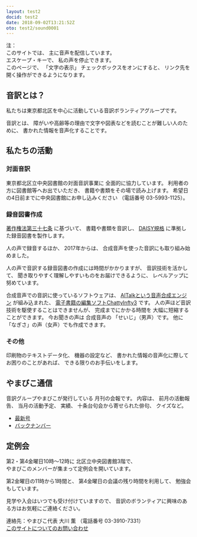 ```yaml
---
layout: test2
docid: test2
date: 2018-09-02T13:21:52Z
oto: test2/sound0001
---
```

   
<!--span data-dur="2.05" data-begin="0.000" id="mrii_0001">  </span>
<span data-dur="2.708" data-begin="2.050" id="xmri_0001">音訳グループ やまびこ</span>
<span data-dur="1.641" data-begin="4.758" id="xmri_0002">読み上げ時間：</span>
<span data-dur="3.261" data-begin="6.399" id="xmri_0003">約4分45秒</span-->

<span data-dur="1.392" data-begin="9.660" id="xmri_0004">注：</span>  
<span data-dur="1.505" data-begin="11.052" id="xmri_0005">このサイトでは、</span>
<span data-dur="3.797" data-begin="12.557" id="xmri_0006">主に音声を配信しています。</span>  
<span data-dur="1.66" data-begin="16.354" id="xmri_0007">エスケープ・キーで、</span>
<span data-dur="3.846" data-begin="18.014" id="xmri_0008">私の声を停止できます。</span>  
<span data-dur="1.396" data-begin="21.860" id="xmri_0009">このページで、</span>
<span data-dur="1.642" data-begin="23.256" id="xmri_000A">「文字の表示」</span>
<span data-dur="2.541" data-begin="24.898" id="xmri_000B">チェックボックスをオンにすると、</span>
<span data-dur="4.856" data-begin="27.439" id="xmri_000C">リンク先を開く操作ができるようになります。</span>

<!--span data-dur="3.087" data-begin="32.295" id="xmri_000D">注終わり。</span-->

## <span data-dur="2.967" data-begin="35.382" id="xmri_000E">音訳とは？</span>

<span data-dur="7.975" data-begin="38.349" id="xmri_000F">私たちは東京都北区を中心に活動している音訳ボランティアグループです。</span>

<span data-dur="1.436" data-begin="46.324" id="xmri_0010">音訳とは、</span>
<span data-dur="6.511" data-begin="47.760" id="xmri_0011">障がいや高齢等の理由で文字や図表などを読むことが難しい人のために、</span>
<span data-dur="5.13" data-begin="54.271" id="xmri_0012">書かれた情報を音声化することです。</span>

## <span data-dur="2.817" data-begin="59.401" id="xmri_0013">私たちの活動</span>

### <span data-dur="2.418" data-begin="62.218" id="xmri_0014">対面音訳</span>

<span data-dur="4.534" data-begin="64.636" id="xmri_0015">東京都北区立中央図書館の対面音訳事業に</span>
<span data-dur="4.013" data-begin="69.170" id="xmri_0016">全面的に協力しています。</span>
<span data-dur="3.628" data-begin="73.183" id="xmri_0017">利用者の方に図書館等へお出でいただき、</span>
<span data-dur="4.558" data-begin="76.811" id="xmri_0018">書籍や書類をその場で読み上げます。</span>
<span data-dur="4.613" data-begin="81.369" id="xmri_0019">希望日の4日前までに中央図書館にお申し込みください</span>
<span data-dur="1.627" data-begin="85.982" id="xmri_001A">（電話番号</span>
<span data-dur="5.177" data-begin="87.609" id="xmri_001B">03-5993-1125）。</span>

### <span data-dur="2.964" data-begin="92.786" id="xmri_001C">録音図書作成</span>

<span data-dur="2.857" data-begin="95.750" id="xmri_001D"><a href="http://elaws.e-gov.go.jp/search/elawsSearch/elaws_search/lsg0500/detail?lawId=345AC0000000048&openerCode=1" data-dur="1.782" data-begin="98.607" id="xmri_001E">著作権法第三十七条</a></span>
<span data-dur="1.601" data-begin="100.389" id="xmri_001F">に基づいて、</span>
<span data-dur="2.829" data-begin="101.990" id="xmri_0020">書籍や書類を音訳し、</span>
<span data-dur="1.612" data-begin="104.819" id="xmri_0021"><a href="http://www.dinf.ne.jp/doc/daisy/" data-dur="1.782" data-begin="106.431" id="xmri_0022">DAISY規格</a></span>
<span data-dur="4.998" data-begin="108.213" id="xmri_0023">に準拠した録音図書を製作します。</span>

<span data-dur="2.563" data-begin="113.211" id="xmri_0024">人の声で録音するほか、</span>
<span data-dur="2.268" data-begin="115.774" id="xmri_0025">2017年からは、</span>
<span data-dur="5.751" data-begin="118.042" id="xmri_0026">合成音声を使った音訳にも取り組み始めました。</span>

<span data-dur="5.76" data-begin="123.793" id="xmri_0027">人の声で音訳する録音図書の作成には時間がかかりますが、</span>
<span data-dur="2.212" data-begin="129.553" id="xmri_0028">音訳技術を活かして、</span>
<span data-dur="4.473" data-begin="131.765" id="xmri_0029">聞き取りやすく理解しやすいものをお届けできるように、</span>
<span data-dur="3.587" data-begin="136.238" id="xmri_002A">レベルアップに努めています。</span>

<span data-dur="4.311" data-begin="139.825" id="xmri_002B">合成音声での音訳に使っているソフトウェアは、</span>
<span data-dur="3.61" data-begin="144.136" id="xmri_002C"><a href="https://www.ai-j.jp/about/" data-dur="1.781" data-begin="147.746" id="xmri_002D">AITalkという音声合成エンジン</a></span>
<span data-dur="1.713" data-begin="149.527" id="xmri_002E">が組み込まれた、</span>
<span data-dur="4.304" data-begin="151.240" id="xmri_002F"><a href="http://www.sciaccess.net/jp/ChattyInfty/" data-dur="1.782" data-begin="155.544" id="xmri_0030">電子書籍の編集ソフトChattyInfty3</a></span>
<span data-dur="1.801" data-begin="157.326" id="xmri_0031">です。</span>
<span data-dur="4.565" data-begin="159.127" id="xmri_0032">人の声ほど音訳技術を駆使することはできませんが、</span>
<span data-dur="2.457" data-begin="163.692" id="xmri_0033">完成までにかかる時間を</span>
<span data-dur="3.675" data-begin="166.149" id="xmri_0034">大幅に短縮することができます。</span>
<span data-dur="1.858" data-begin="169.824" id="xmri_0035">今お聞きの声は</span>
<span data-dur="1.832" data-begin="171.682" id="xmri_0036">合成音声の</span>
<span data-dur="2.161" data-begin="173.514" id="xmri_0037">「せいじ」（男声）です。</span>
<span data-dur="1.059" data-begin="175.675" id="xmri_0038">他に</span>
<span data-dur="4.114" data-begin="176.734" id="xmri_0039">「なぎさ」の声（女声）でも作成できます。</span>

### <span data-dur="2.066" data-begin="180.848" id="xmri_003A">その他</span>

<span data-dur="2.549" data-begin="182.914" id="xmri_003B">印刷物のテキストデータ化、</span>
<span data-dur="1.763" data-begin="185.463" id="xmri_003C">機器の設定など、</span>
<span data-dur="4.613" data-begin="187.226" id="xmri_003D">書かれた情報の音声化に際してお困りのことがあれば、</span>
<span data-dur="4.328" data-begin="191.839" id="xmri_003E">できる限りのお手伝いをします。</span>

## <span data-dur="2.599" data-begin="196.167" id="xmri_003F">やまびこ通信</span>

<span data-dur="3.125" data-begin="198.766" id="xmri_0040">音訳グループやまびこが発行している</span>
<span data-dur="3.41" data-begin="201.891" id="xmri_0041">月刊の会報です。</span>
<span data-dur="1.296" data-begin="205.301" id="xmri_0042">内容は、</span>
<span data-dur="2.322" data-begin="206.597" id="xmri_0043">前月の活動報告、</span>
<span data-dur="2.144" data-begin="208.919" id="xmri_0044">当月の活動予定、</span>
<span data-dur="1.319" data-begin="211.063" id="xmri_0045">実績、</span>
<span data-dur="3.002" data-begin="212.382" id="xmri_0046">十条台句会から寄せられた俳句、</span>
<span data-dur="2.481" data-begin="215.384" id="xmri_0047">クイズなど。</span>

- <span data-dur="1.459" data-begin="217.865" id="xmri_0048"><a href="tusin201808.html" data-dur="2.282" data-begin="219.324" id="xmri_0049">最新号</a></span>
- <span data-dur="1.634" data-begin="221.606" id="xmri_004A"><a href="bn.html" data-dur="2.632" data-begin="223.240" id="xmri_004B">バックナンバー</a></span>

## <span data-dur="2.123" data-begin="225.872" id="xmri_004C">定例会</span>

<span data-dur="4.205" data-begin="227.995" id="xmri_004D">第2・第4金曜日10時～12時に</span>
<span data-dur="3.265" data-begin="232.200" id="xmri_004E">北区立中央図書館3階で、</span>  
<span data-dur="5.677" data-begin="235.465" id="xmri_004F">やまびこのメンバーが集まって定例会を開いています。</span>

<span data-dur="3.784" data-begin="241.142" id="xmri_0050">第2金曜日の11時から1時間と、</span>
<span data-dur="3.972" data-begin="244.926" id="xmri_0051">第4金曜日の会議の残り時間を利用して、</span>
<span data-dur="3.51" data-begin="248.898" id="xmri_0052">勉強会もしています。</span>

<span data-dur="3.968" data-begin="252.408" id="xmri_0053">見学や入会はいつでも受け付けていますので、</span>
<span data-dur="6.458" data-begin="256.376" id="xmri_0054">音訳のボランティアに興味のある方はお気軽にご連絡ください。</span>

<span data-dur="4.057" data-begin="262.834" id="xmri_0055">連絡先：やまびこ代表 大川 薫</span>
<span data-dur="1.627" data-begin="266.891" id="xmri_0056">（電話番号</span>
<span data-dur="4.769" data-begin="268.518" id="xmri_0057">03-3910-7331）</span>  
<span data-dur="2.728" data-begin="273.287" id="xmri_0058"><a href="mailto:ymbk2016ml@gmail.com?Subject=やまびこウェブサイトについて" data-dur="2.632" data-begin="276.015" id="xmri_0059">このサイトについてのお問い合わせ</a></span>

<!--span data-dur="4.995" data-begin="278.647" id="xmri_005A">以上でこのページの読み上げは終わりです。</span>
<span data-dur="1.15" data-begin="283.642" id="xmri_005B"> </span-->

